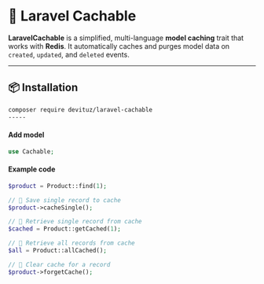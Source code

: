 # 🚀 Laravel Cachable

**LaravelCachable** is a simplified, multi-language **model caching** trait that works with **Redis**.
It automatically caches and purges model data on `created`, `updated`, and `deleted` events.

---

## 📦 Installation

```bash
composer require devituz/laravel-cachable
-----
```


#### Add model
```php
use Cachable;
```


#### Example code
```php
$product = Product::find(1);

// 🔹 Save single record to cache
$product->cacheSingle();

// 🔹 Retrieve single record from cache
$cached = Product::getCached(1);

// 🔹 Retrieve all records from cache
$all = Product::allCached();

// 🔹 Clear cache for a record
$product->forgetCache();



```